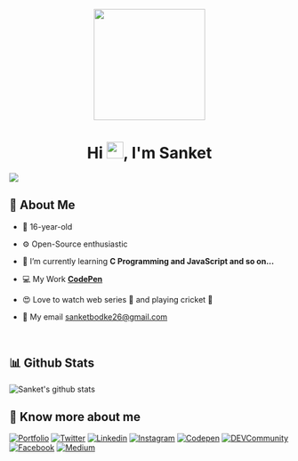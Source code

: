 <p align="center">
<a href="#"><img height="200" src="https://i.postimg.cc/HnpYDJK7/fbavatar-1630400713542-6838396234415066864.png" height="175px"/></a>
</p>

<h1 align="center">Hi <img src="https://raw.githubusercontent.com/MartinHeinz/MartinHeinz/master/wave.gif" width="30px">, I'm Sanket</h1>

<a href="https://github.com/Meghna-DAS/github-profile-views-counter">
    <img src="https://komarev.com/ghpvc/?username=sanketbodke">
</a>

## 🧐 About Me

- 👦 16-year-old

- ⚙️ Open-Source enthusiastic

- 🌱 I’m currently learning **C Programming and JavaScript and so on...**

- 💻 My Work **<a href="https://codepen.io/sanketbodke">CodePen</a>**

- 😍 Love to watch web series 🍿 and playing cricket 🏏

- 🚩 My email  <a href="mailto:sanketbodke26@gmail.com" target="_blank">sanketbodke26@gmail.com</a>

<br/>

## 📊 Github Stats

<img align="center" src="https://github-readme-stats.vercel.app/api?username=sanketbodke&show_icons=true&theme=light&line_height=27" alt="Sanket's github stats"/>

<br/>

## 🔗 Know more about me 

[![Portfolio](https://img.shields.io/badge/-Portfolio-black?style=for-the-badge&logo=google-chrome&logoColor=white)](https://sanketbodake.ninja//)
[![Twitter](https://img.shields.io/badge/-Sanket46171296-black?style=for-the-badge&logo=twitter)](https://twitter.com/Sanket46171296)
[![Linkedin](https://img.shields.io/badge/-SanketBodake-black?style=for-the-badge&logo=Linkedin)](https://www.linkedin.com/in/sanket-bodake-995b5b205/)
[![Instagram](https://img.shields.io/badge/-imsanketbodke-black?style=for-the-badge&logo=instagram)](https://www.instagram.com/imsanketbodke/)
[![Codepen](https://img.shields.io/badge/-sanketbodke-black?style=for-the-badge&logo=Codepen)](https://codepen.io/sanketbodke)
[![DEVCommunity](https://img.shields.io/badge/-sanketbodke-black?style=for-the-badge&logo=dev.to)](https://dev.to/sanketbodake)
[![Facebook](https://img.shields.io/badge/-sanketbodke-black?style=for-the-badge&logo=Facebook)](https://www.facebook.com/sanket.bodke.35/)
[![Medium](https://img.shields.io/badge/-Sanketbodke-black?style=for-the-badge&logo=Medium)](https://medium.com/@sanketbodke26)